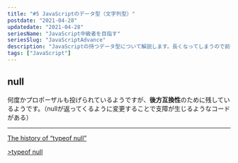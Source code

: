 ```yaml
---
title: "#5 JavaScriptのデータ型（文字列型）"
postdate: "2021-04-28"
updatedate: "2021-04-28"
seriesName: "JavaScript中級者を目指す"
seriesSlug: "JavaScriptAdvance"
description: "JavaScriptの持つデータ型について解説します。長くなってしまうので前後2つの記事に分けて解説します。"
tags: ["JavaScript"]
---
```


## null

何度かプロポーザルも投げられているようですが、**後方互換性**のために残しているようです。（nullが返ってくるように変更することで支障が生じるようなコードがある）
****

[The history of “typeof null”](https://2ality.com/2013/10/typeof-null.html)

[>typeof null](https://esdiscuss.org/topic/typeof-null#content-44)
